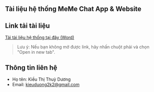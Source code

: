 ## Tài liệu hệ thống MeMe Chat App & Website

## Link tải tài liệu
[Tải tài liệu hệ thống tại đây (Word)](https://drive.google.com/drive/folders/1ybqIv8ưZE7OEz9HRH0gZITypW6QLNcY7)
> Lưu ý: Nếu bạn không mở được link, hãy nhấn chuột phải và chọn "Open in new tab".

## Thông tin liên hệ
- Họ tên: Kiều Thị Thuỳ Dương 
- Email: kieuduong2k2@gmail.com
